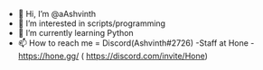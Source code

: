 - 👋 Hi, I’m @aAshvinth
- 👀 I’m interested in scripts/programming
- 🌱 I’m currently learning Python
- 📫 How to reach me = Discord(Ashvinth#2726)
-Staff at Hone -https://hone.gg/ ( https://discord.com/invite/Hone)

<!---
aAshvinth/aAshvinth is a ✨ special ✨ repository because its `README.md` (this file) appears on your GitHub profile.
You can click the Preview link to take a look at your changes.
--->
